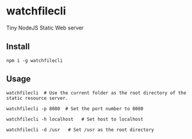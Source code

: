 # watchfilecli
Tiny NodeJS Static Web server

## Install

```
npm i -g watchfilecli
```


## Usage

```
watchfilecli  # Use the current folder as the root directory of the static resource server.

watchfilecli -p 8080  # Set the port number to 8080

watchfilecli -h localhost   # Set host to localhost

watchfilecli -d /usr   # Set /usr as the root directory

```
